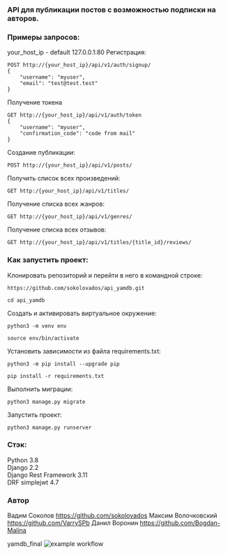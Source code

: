 ### API для публикации постов с возможностью подписки на авторов.

### Примеры запросов:

your_host_ip - default 127.0.0.1:80
Регистрация:

```
POST http://{your_host_ip}/api/v1/auth/signup/
{
    "username": "myuser",
    "email": "test@test.test"
}
```

Получение токена

```
GET http://{your_host_ip}/api/v1/auth/token
{
    "username": "myuser",
    "confirmation_code": "code from mail"
}
```

Создание публикации:
```
POST http://{your_host_ip}/api/v1/posts/
```

Получить список всех произведений:
```
GET http:/{your_host_ip}/api/v1/titles/
```

Получение списка всех жанров:
```
GET http://{your_host_ip}/api/v1/genres/
```

Получение списка всех отзывов:

```
GET http://{your_host_ip}/api/v1/titles/{title_id}/reviews/
```
### Как запустить проект:

Клонировать репозиторий и перейти в него в командной строке:

```
https://github.com/sokolovados/api_yamdb.git
```

```
cd api_yamdb
```

Cоздать и активировать виртуальное окружение:

```
python3 -m venv env
```

```
source env/bin/activate
```

Установить зависимости из файла requirements.txt:

```
python3 -m pip install --upgrade pip
```

```
pip install -r requirements.txt
```

Выполнить миграции:

```
python3 manage.py migrate
```

Запустить проект:

```
python3 manage.py runserver
```

### Стэк:

Python 3.8<br>
Django 2.2<br>
Django Rest Framework 3.11<br>
DRF simplejwt 4.7<br>

### Автор

Вадим Соколов https://github.com/sokolovados
Максим Волочковский https://github.com/VarrySPb
Данил Воронин https://github.com/Bogdan-Malina

yamdb_final
![example workflow](https://github.com/github/docs/actions/workflows/main.yml/badge.svg)